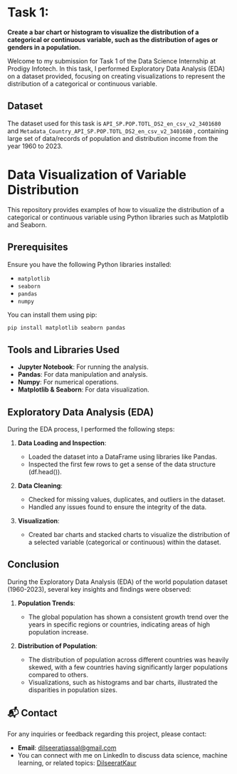 # Task 1:
**Create a bar chart or histogram to visualize the distribution of a categorical or continuous variable, such as the distribution of ages or genders in a population.**

Welcome to my submission for Task 1 of the Data Science Internship at Prodigy Infotech. In this task, I performed Exploratory Data Analysis (EDA) on a dataset provided, focusing on creating visualizations to represent the distribution of a categorical or continuous variable.

## Dataset
The dataset used for this task is `API_SP.POP.TOTL_DS2_en_csv_v2_3401680` and `Metadata_Country_API_SP.POP.TOTL_DS2_en_csv_v2_3401680` , containing  large set of data/records of population and  distribution income from the year 1960 to 2023.

# Data Visualization of Variable Distribution

This repository provides examples of how to visualize the distribution of a categorical or continuous variable using Python libraries such as Matplotlib and Seaborn.

## Prerequisites

Ensure you have the following Python libraries installed:

- `matplotlib`
- `seaborn`
- `pandas`
- `numpy`

You can install them using pip:

```bash
pip install matplotlib seaborn pandas
```

## Tools and Libraries Used
- **Jupyter Notebook**: For running the analysis.
- **Pandas**: For data manipulation and analysis.
- **Numpy**: For numerical operations.
- **Matplotlib & Seaborn**: For data visualization.

## Exploratory Data Analysis (EDA)
During the EDA process, I performed the following steps:

1. **Data Loading and Inspection**:
   - Loaded the dataset into a DataFrame using libraries like Pandas.
   - Inspected the first few rows to get a sense of the data structure (df.head()).

2. **Data Cleaning**: 
   - Checked for missing values, duplicates, and outliers in the dataset.
   - Handled any issues found to ensure the integrity of the data.

3. **Visualization**:
   - Created bar charts and stacked charts to visualize the distribution of a selected variable (categorical or continuous) within the dataset.

## Conclusion
During the Exploratory Data Analysis (EDA) of the world population dataset (1960-2023), several key insights and findings were observed:

1. **Population Trends**:
   - The global population has shown a consistent growth trend over the years in specific regions or countries, indicating areas of high population increase.

2. **Distribution of Population**:
   - The distribution of population across different countries was heavily skewed, with a few countries having significantly larger populations compared to others.
   - Visualizations, such as histograms and bar charts, illustrated the disparities in population sizes.   

## 📬 Contact
For any inquiries or feedback regarding this project, please contact:
- **Email**: [dilseeratjassal@gmail.com](mailto:dilseeratjassal@gmail.com)
- You can connect with me on LinkedIn to discuss data science, machine learning, or related topics:
  [DilseeratKaur](https://www.linkedin.com/in/dilseerat-kaur-9502702b0/)
  

